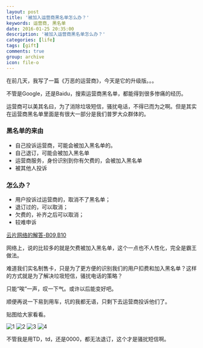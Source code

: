 ```yaml
---
layout: post
title: '被加入运营商黑名单怎么办？'
keywords: 运营商, 黑名单
date: 2016-01-25 20:35:00
description: '被加入运营商黑名单怎么办？'
categories: [life]
tags: [gift]
comments: true
group: archive
icon: file-o
---
```


在前几天，我写了一篇《万恶的运营商》，今天是它的升级版。。。

不管是Google，还是Baidu，搜索运营商黑名单，都能得到很多惨痛的经历。

运营商可以美其名曰，为了消除垃圾短信，骚扰电话，不得已而为之啊。但是其实在运营商黑名单里面是有很大一部分是我们普罗大众群体的。

<!--more-->

### 黑名单的来由 ###

- 自己投诉运营商，可能会被加入黑名单的。
- 自己退订，可能会被加入黑名单
- 运营商服务，身份识别到你有欠费的，会被加入黑名单
- 被其他人投诉

### 怎么办？ ###

- 用户投诉过运营商的，取消不了黑名单；
- 退订过的，可以取消；
- 欠费的，补齐之后可以取消；
- 较难申诉

[云片网络的解答-B09,B10](https://www.yunpian.com/start/faq.html)

网络上，说的比较多的就是欠费被加入黑名单，这个一点也不人性化，完全是霸王做法。

难道我们实名制售卡，只是为了更方便的识别我们的用户扣费和加入黑名单？这样的方式就是为了解决垃圾短信，骚扰电话的策略？

只能“唉”一声，叹一下气。或许以后能变好吧。

顺便再说一下易到用车，坑的我都无语，只剩下去运营商投诉他们了。

贴图给大家看看。

![1](http://mmbiz.qpic.cn/mmbiz/2jnWxKdgFbibnGhibpOQ4q4LNJqibpxSuKUBKT47L9gtkzBmDkich2TTwqYqaBaABngTGHGDG0GQr7s3OUZxnUNwGg/640?wx_fmt=png&tp=webp&wxfrom=5&wx_lazy=1)
![2](http://mmbiz.qpic.cn/mmbiz/2jnWxKdgFbibnGhibpOQ4q4LNJqibpxSuKUnnzHjo4XpQVmTpfBSfrASibtIo3tAkBNr9f8lPqaLhEQDH2iaMWXicEZw/640?wx_fmt=png&tp=webp&wxfrom=5&wx_lazy=1)
![3](http://mmbiz.qpic.cn/mmbiz/2jnWxKdgFbibnGhibpOQ4q4LNJqibpxSuKUMzicF0ia64mmrknbiap66VMkmo0UZW5bQV9kLlmVGFuC9LMYhiczWiaB0Fg/640?wx_fmt=png&tp=webp&wxfrom=5&wx_lazy=1)
![4](http://mmbiz.qpic.cn/mmbiz/2jnWxKdgFbibnGhibpOQ4q4LNJqibpxSuKUY1V0dn7OPibZ0CBJaHjfibA1594AGxibZJzxEQA2gUpczWayjTMOlEkiaQ/640?wx_fmt=png&tp=webp&wxfrom=5&wx_lazy=1)

不管我是用TD，td，还是0000，都无法退订，这个才是骚扰短信啊。

